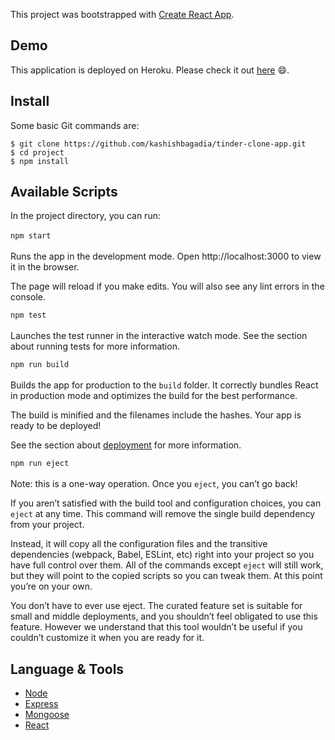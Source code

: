 This project was bootstrapped with [Create React App](https://github.com/facebook/create-react-app).

## Demo
This application is deployed on Heroku. Please check it out [here](https://tinderrr-clonee.herokuapp.com// "here title") 😄.

## Install
Some basic Git commands are:
```
$ git clone https://github.com/kashishbagadia/tinder-clone-app.git
$ cd project
$ npm install
```

## Available Scripts
In the project directory, you can run:\
\
`npm start`\
\
Runs the app in the development mode.
Open http://localhost:3000 to view it in the browser.

The page will reload if you make edits.
You will also see any lint errors in the console.

`npm test`
\
\
Launches the test runner in the interactive watch mode.
See the section about running tests for more information.

`npm run build`
\
\
Builds the app for production to the `build` folder.
It correctly bundles React in production mode and optimizes the build for the best performance.

The build is minified and the filenames include the hashes.
Your app is ready to be deployed!

See the section about [deployment](https://create-react-app.dev/docs/deployment/) for more information.

`npm run eject`
\
\
Note: this is a one-way operation. Once you `eject`, you can’t go back!

If you aren’t satisfied with the build tool and configuration choices, you can `eject` at any time. This command will remove the single build dependency from your project.

Instead, it will copy all the configuration files and the transitive dependencies (webpack, Babel, ESLint, etc) right into your project so you have full control over them. All of the commands except `eject` will still work, but they will point to the copied scripts so you can tweak them. At this point you’re on your own.

You don’t have to ever use eject. The curated feature set is suitable for small and middle deployments, and you shouldn’t feel obligated to use this feature. However we understand that this tool wouldn’t be useful if you couldn’t customize it when you are ready for it.

## Language & Tools
* [Node](https://nodejs.org/en/ "Node title")
* [Express](https://expressjs.com/ "Express title")
* [Mongoose](https://mongoosejs.com/ "Mongoose title")
* [React](https://reactjs.org/ "React title")
